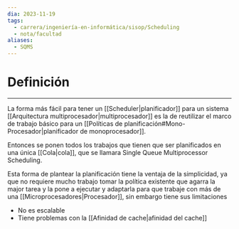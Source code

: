 ```yaml
---
dia: 2023-11-19
tags:
  - carrera/ingeniería-en-informática/sisop/Scheduling
  - nota/facultad
aliases:
  - SQMS
---
```

# Definición
---
La forma más fácil para tener un [[Scheduler|planificador]] para un sistema [[Arquitectura multiprocesador|multiprocesador]] es la de reutilizar el marco de trabajo básico para un [[Políticas de planificación#Mono-Procesador|planificador de monoprocesador]].

Entonces se ponen todos los trabajos que tienen que ser planificados en una única [[Cola|cola]], que se llamara Single Queue Multiprocessor Scheduling.

Esta forma de plantear la planificación tiene la ventaja de la simplicidad, ya que no requiere mucho trabajo tomar la política existente que agarra la major tarea y la pone a ejecutar y adaptarla para que trabaje con más de una [[Microprocesadores|Procesador]], sin embargo tiene sus limitaciones
* No es escalable
* Tiene problemas con la [[Afinidad de cache|afinidad del cache]]